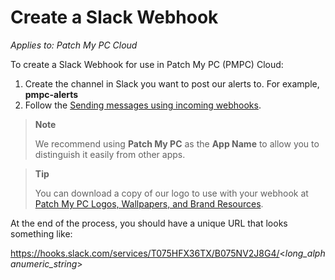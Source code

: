 # Create a Slack Webhook

_Applies to: Patch My PC Cloud_

To create a Slack Webhook for use in Patch My PC (PMPC) Cloud:

1. Create the channel in Slack you want to post our alerts to. For example, **pmpc-alerts**
2. Follow the [Sending messages using incoming webhooks](https://api.slack.com/messaging/webhooks).

> **Note**
>
> We recommend using **Patch My PC** as the **App Name** to allow you to distinguish it easily from other apps.

> **Tip**
>
> You can download a copy of our logo to use with your webhook at [Patch My PC Logos, Wallpapers, and Brand Resources](https://patchmypc.com/patch-my-pc-logos-wallpapers-and-brand-resources).

At the end of the process, you should have a unique URL that looks something like:

https://hooks.slack.com/services/T075HFX36TX/B075NV2J8G4/<_long\_alphanumeric\_string_>

